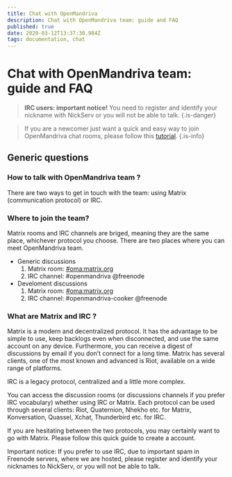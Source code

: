 ```yaml
---
title: Chat with OpenMandriva
description: Chat with OpenMandriva team: guide and FAQ
published: true
date: 2020-03-12T13:37:30.984Z
tags: documentation, chat
---
```


# Chat with OpenMandriva team: guide and FAQ

> **IRC users: important notice!** You need to register and identify your nickname with NickServ or you will not be able to talk.
{.is-danger}



> If you are a newcomer just want a quick and easy way to join OpenMandriva chat rooms, please follow this [tutorial](/doc/join-chatroom-matrix).
{.is-info}



## Generic questions

### How to talk with OpenMandriva team ?
There are two ways to get in touch with the team: using Matrix (communication protocol) or IRC.

### Where to join the team?


Matrix rooms and IRC channels are briged, meaning they are the same place, whichever protocol you choose.
There are two places where you can meet OpenMandriva team.

- Generic discussions
  1.    Matrix room: [#oma:matrix.org](https://matrix.to/#/#oma:matrix.org)
  1.    IRC channel: #openmandriva @freenode
- Develoment discussions  
  1.    Matrix room: [#oma:matrix.org](https://matrix.to/#/#oma:matrix.org)
  1.    IRC channel: #openmandriva-cooker @freenode
        
### What are Matrix and IRC ?
Matrix is a modern and decentralized protocol. It has the advantage to be simple to use, keep backlogs even when disconnected, and use the same account on any device. Furthermore, you can receive a digest of discussions by email if you don’t connect for a long time. Matrix has several clients, one of the most known and advanced is Riot, available on a wide range of platforms.

IRC is a legacy protocol, centralized and a little more complex.

You can access the discussion rooms (or discussions channels if you prefer IRC vocabulary) whether using IRC or Matrix. Each protocol can be used through several clients: Riot, Quaternion, Nhekho etc. for Matrix, Konversation, Quassel, Xchat, Thunderbird etc. for IRC.

If you are hesitating between the two protocols, you may certainly want to go with Matrix. Please follow this quick guide to create a account.

Important notice: If you prefer to use IRC, due to important spam in Freenode servers, where we are hosted, please register and identify your nicknames to NickServ, or you will not be able to talk.

<!--
## Matrix questions

### How to see my nickname in IRC channel ?

### How to change my nickname in IRC channel ?

## IRC questions

### How to register nickname ?
-->

